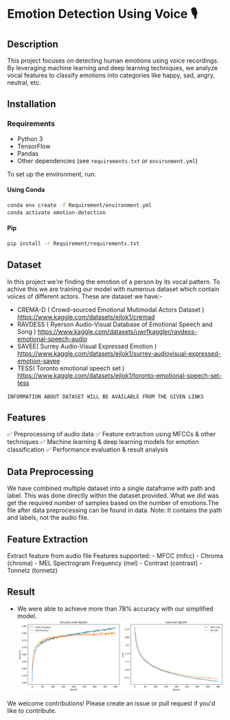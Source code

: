 # Emotion Detection Using Voice 🎙️

## Description 

This project focuses on detecting human emotions using voice recordings. By leveraging machine learning and deep learning techniques, we analyze vocal features to classify emotions into categories like happy, sad, angry, neutral, etc.

## Installation

### Requirements
- Python 3  
- TensorFlow  
- Pandas  
- Other dependencies (see `requirements.txt` or `environment.yml`)  

To set up the environment, run:

#### Using Conda
```bash
conda env create -f Requirement/environment.yml
conda activate emotion-detection
```
#### Pip
```bash
pip install -r Requirement/requirements.txt 
```


## Dataset
In this project we're finding the emotion of a person by its vocal pattern. To achive this we are training our model with numerous dataset which contain voices of different actors. These are dataset we have:-
* CREMA-D ( Crowd-sourced Emotional Mutimodal Actors Dataset )
  https://www.kaggle.com/datasets/ejlok1/cremad
* RAVDESS ( Ryerson Audio-Visual Database of Emotional Speech and Song  )
    https://www.kaggle.com/datasets/uwrfkaggler/ravdess-emotional-speech-audio
* SAVEE( Surrey Audio-Visual Expressed Emotion )
  https://www.kaggle.com/datasets/ejlok1/surrey-audiovisual-expressed-emotion-savee
* TESS( Toronto emotional speech set )
  https://www.kaggle.com/datasets/ejlok1/toronto-emotional-speech-set-tess

`INFORMATION ABOUT DATASET WILL BE AVAILABLE FROM THE GIVEN LINKS`

## Features
✅ Preprocessing of audio data
✅ Feature extraction using MFCCs & other techniques
✅ Machine learning & deep learning models for emotion classification
✅ Performance evaluation & result analysis


## Data Preprocessing 



We have combined multiple dataset into a single dataframe with path and label. This was done directly within the dataset provided. What we did was get the required number of samples based on the number of emotions.The file after data preprocessing can be found in data. Note: It contains the path and labels, not the audio file. 





## Feature Extraction
Extract feature from audio file 
        Features supported:
            - MFCC (mfcc)
            - Chroma (chroma)
            - MEL Spectrogram Frequency (mel)
            - Contrast (contrast)
            - Tonnetz (tonnetz)

## Result
* We were able to achieve more than 78% accuracy with our simplified model.
![Accuracy over Epochs](Data/image/image.png) 



We welcome contributions! Please create an issue or pull request if you'd like to contribute.
